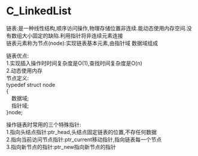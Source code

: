 # C_LinkedList

链表:是一种线性结构,顺序访问操作,物理存储位置非连续.能动态使用内存空间.没有数组大小固定的缺陷.利用指针将非连续元素连接  
链表元素称为节点(node):实现链表基本元素,由指针域 数据域组成  

链表优点:  
1.实现插入操作时时间复杂度是O(1),查找时间复杂度是O(n)  
2.动态使用内存  
节点定义:  
typedef struct node  
{  
&emsp;数据域;  
&emsp;指针域;  
}node;  

操作链表时常用的三个特殊指针:  
1.指向头结点指针:ptr_head,头结点固定链表的位置,不存任何数据  
2.指向当前访问节点指针:ptr_current移动指针,指向链表每一个节点  
3.指向新节点的指针:ptr_new指向新节点的指针  